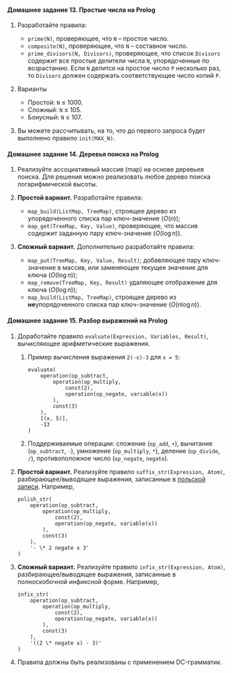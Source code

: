 #### Домашнее задание 13. Простые числа на Prolog

1. Разработайте правила:

    * `prime(N)`, проверяющее, что `N` – простое число.
    * `composite(N)`, проверяющее, что `N` – составное число.
    * `prime_divisors(N, Divisors)`, проверяющее, что список `Divisors` содержит все простые делители числа `N`,
      упорядоченные по возрастанию. Если `N` делится на простое число `P` несколько раз, то `Divisors` должен содержать
      соответствующее число копий `P`.

2. Варианты

    * Простой: `N` ≤ 1000.
    * Сложный: `N` ≤ 105.
    * Бонусный: `N` ≤ 107.
3. Вы можете рассчитывать, на то, что до первого запроса будет выполнено правило `init(MAX_N)`.

#### Домашнее задание 14. Деревья поиска на Prolog

1. Реализуйте ассоциативный массив (map) на основе деревьев поиска. Для решения можно реализовать любое дерево поиска
   логарифмической высоты.
2. **Простой вариант.** Разработайте правила:

    * `map_build(ListMap, TreeMap)`, строящее дерево из упорядоченного списка пар ключ-значение ($O(n)$);
    * `map_get(TreeMap, Key, Value)`, проверяющее, что массив содержит заданную пару ключ-значение ($O(\log n)$).
3. **Сложный вариант.** Дополнительно разработайте правила:

    * `map_put(TreeMap, Key, Value, Result)`; добавляющее пару ключ-значение в массив, или заменяющее текущее значение
      для ключа ($O(\log n)$);
    * `map_remove(TreeMap, Key, Result)` удаляющее отображение для ключа ($O(\log n)$);
    * `map_build(ListMap, TreeMap)`, строящее дерево из **не**упорядоченного списка пар ключ-значение ($O(n \log n)$).

#### Домашнее задание 15. Разбор выражений на Prolog

1. Доработайте правило `evaluate(Expression, Variables, Result)`, вычисляющее арифметические выражения.
    1. Пример вычисления выражения `2(-x)-3` для `x = 5`:
        ```ijprolog
        evaluate(
            operation(op_subtract,
                operation(op_multiply,
                    const(2),
                    operation(op_negate, variable(x))
                ),
                const(3)
            ),
            [(x, 5)],
            -13
        )
        ```
    2. Поддерживаемые операции: сложение (`op_add`, `+`), вычитание (`op_subtract`, `-`),
       умножение (`op_multiply`, `*`), деление (`op_divide`, `/`), противоположное число (`op_negate`, `negate`).
2. **Простой вариант.** Реализуйте правило `suffix_str(Expression, Atom)`, разбирающее/выводящее выражения, записанные
   в [польской записи](https://ru.wikipedia.org/wiki/%D0%9F%D0%BE%D0%BB%D1%8C%D1%81%D0%BA%D0%B0%D1%8F_%D0%B7%D0%B0%D0%BF%D0%B8%D1%81%D1%8C).
   Например,
    ```ijprolog
    polish_str(
        operation(op_subtract,
            operation(op_multiply,
                const(2),
                operation(op_negate, variable(x))
            ),
            const(3)
        ),
        '- \* 2 negate x 3'
    )
    ```

3. **Сложный вариант.** Реализуйте правило `infix_str(Expression, Atom)`, разбирающее/выводящее выражения, записанные в
   полноскобочной инфиксной форме. Например,
    ```ijprolog
    infix_str(
        operation(op_subtract,
            operation(op_multiply,
                const(2),
                operation(op_negate, variable(x))
            ),
            const(3)
        ),
        '((2 \* negate x) - 3)'
    )
    ```

4. Правила должны быть реализованы с применением DC-грамматик.
